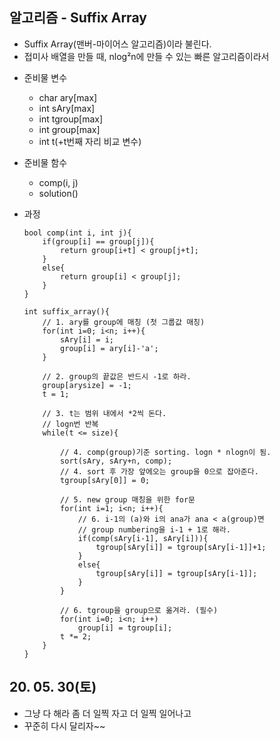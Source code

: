 ## 알고리즘 - Suffix Array

- Suffix Array(맨버-마이어스 알고리즘)이라 불린다.
- 접미사 배열을 만들 때, nlog²n에 만들 수 있는 빠른 알고리즘이라서

+ 준비물 변수
    * char ary[max]
    * int sAry[max]
    * int tgroup[max]
    * int group[max]
    * int t(+t번째 자리 비교 변수)

+ 준비물 함수
    * comp(i, j)
    * solution()

+ 과정
    ```
    bool comp(int i, int j){
        if(group[i] == group[j]){
            return group[i+t] < group[j+t];
        }
        else{
            return group[i] < group[j];
        }
    }

    int suffix_array(){
        // 1. ary를 group에 매칭 (첫 그룹값 매칭)
        for(int i=0; i<n; i++){
            sAry[i] = i;
            group[i] = ary[i]-'a';
        }

        // 2. group의 끝값은 반드시 -1로 하라.
        group[arysize] = -1;
        t = 1;

        // 3. t는 범위 내에서 *2씩 돈다.
        // logn번 반복
        while(t <= size){

            // 4. comp(group)기준 sorting. logn * nlogn이 됨.
            sort(sAry, sAry+n, comp);
            // 4. sort 후 가장 앞에오는 group을 0으로 잡아준다.
            tgroup[sAry[0]] = 0;

            // 5. new group 매칭을 위한 for문
            for(int i=1; i<n; i++){
                // 6. i-1의 (a)와 i의 ana가 ana < a(group)면
                // group numbering을 i-1 + 1로 해라.
                if(comp(sAry[i-1], sAry[i])){
                    tgroup[sAry[i]] = tgroup[sAry[i-1]]+1;
                }
                else{
                    tgroup[sAry[i]] = tgroup[sAry[i-1]];
                }
            }

            // 6. tgroup을 group으로 옮겨라. (필수)
            for(int i=0; i<n; i++)
                group[i] = tgroup[i];
            t *= 2;
        }
    }
    ```

## 20. 05. 30(토)
 - 그냥 다 해라 좀 더 일찍 자고 더 일찍 일어나고
 - 꾸준히 다시 달리자~~
